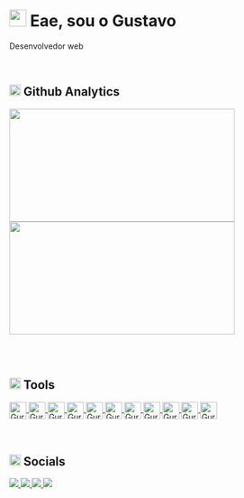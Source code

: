 <h1><img height="30px" src="https://user-images.githubusercontent.com/50364832/143615313-330ef73e-ee1c-4cfe-b71d-7462a00f16b4.gif" /> Eae, sou o Gustavo</h1>

<p>Desenvolvedor web</p>

</br>

<!-- ## 💡 &nbsp;Github Analytics -->
<h2><img height="20px" src="https://user-images.githubusercontent.com/50364832/143619165-74c703be-b3a3-4902-9563-07928511c2bc.gif" /> Github Analytics</h2>
<div>
  <img height="200px" width="400em" src="https://github-readme-stats.vercel.app/api?username=Gurtinho&show_icons=true&theme=radical&include_all_commits=true&count_private=true"/>
  <img height="200px" width="400em" src="https://github-readme-stats.vercel.app/api/top-langs/?username=Gurtinho&layout=compact&langs_count=7&theme=radical"/>
</div>
 
</br></br>

<!-- ## 🛠️ &nbsp;Tools -->
<h2><img height="20px" src="https://user-images.githubusercontent.com/50364832/143620337-441d693c-a903-42af-9ddd-4dfa82d25822.gif" /> Tools</h2>

<div>
<!--   javascript -->
  <a href="https://developer.mozilla.org/pt-BR/docs/Web/JavaScript">
    <img align="center" alt="Gurt-js" height="30" width="30" src="https://cdn.icon-icons.com/icons2/2415/PNG/512/javascript_original_logo_icon_146455.png">
  </a>
  <!--   nodejs -->
  <a href="https://nodejs.org/en/">
    <img align="center" alt="Gurt-node" height="30" width="30" src="https://cdn.icon-icons.com/icons2/2415/PNG/512/nodejs_plain_logo_icon_146409.png" />
  </a>
<!--   nunjucks -->
  <a href="https://mozilla.github.io/nunjucks/">
    <img align="center" alt="Gurt-git" height="30" width="30" src="https://cdn.icon-icons.com/icons2/2107/PNG/512/file_type_nunjucks_icon_130292.png" />
  </a>
<!--   postgresql -->
  <a href="https://www.postgresql.org/docs/current/datatype.html">
    <img align="center" alt="Gurt-postgresql" height="30" width="30" src="https://cdn.icon-icons.com/icons2/2415/PNG/512/postgresql_plain_logo_icon_146389.png" />
  </a>
<!--   html -->
  <a href="https://developer.mozilla.org/pt-BR/docs/Web/HTML">
    <img align="center" alt="Gurt-html" height="30" width="30" src="https://cdn.icon-icons.com/icons2/2107/PNG/512/file_type_html_icon_130541.png">
  </a>
<!--   css -->
  <a href="https://developer.mozilla.org/pt-BR/docs/Web/CSS">
    <img align="center" alt="Gurt-css" height="30" width="30" src="https://cdn.icon-icons.com/icons2/2107/PNG/512/file_type_css_icon_130661.png">
  </a>
<!--   bootstrap -->
  <a href="https://getbootstrap.com/">
    <img align="center" alt="Gurt-bootstrap" height="30" width="30" src="https://cdn.icon-icons.com/icons2/2415/PNG/512/bootstrap_plain_logo_icon_146619.png" />
  </a>
<!--   git -->
  <a href="https://git-scm.com/">
    <img align="center" alt="Gurt-git" height="30" width="30" src="https://cdn.icon-icons.com/icons2/2107/PNG/512/file_type_git_icon_130581.png" />
  </a>
<!--   github -->
  <a href="https://github.com/">
    <img align="center" alt="Gurt-git" height="30" width="30" src="https://cdn.icon-icons.com/icons2/936/PNG/512/github-logo_icon-icons.com_73546.png" />
  </a>
<!--   vscode -->
  <a href="https://code.visualstudio.com/">
    <img align="center" alt="Gurt-vscode" height="30" width="30" src="https://cdn.icon-icons.com/icons2/2107/PNG/512/file_type_vscode_icon_130084.png" />
  </a>
<!--   opera gx -->
  <a href="https://www.opera.com/pt-br/gx">
    <img align="center" alt="Gurt-git" height="30" width="30" src="https://cdn.icon-icons.com/icons2/2552/PNG/512/opera_gx_browser_logo_icon_152976.png" />
  </a>
  
</div
  
</br></br>

<!-- ## 🔗 &nbsp;Links -->
<h2><img height="20px" src="https://user-images.githubusercontent.com/50364832/143620129-a7cf3435-8c3d-45f1-89fc-a64836558c39.gif" /> Socials</h2>

<div>
<!--   instagram -->
  <a href="https://www.instagram.com/gutolitt/">
    <img src="https://img.shields.io/badge/-Instagram-%23E4405F?style=for-the-badge&logo=instagram&logoColor=white">
  </a>
  
<!--   discord -->
  <a href="https://discord.gg/DZnnfQDbp9">
    <img src="https://img.shields.io/badge/-discord-%235865F2?style=for-the-badge&logo=discord&logoColor=white">
  </a>
  
<!--   linkedin -->
  <a href="https://www.linkedin.com/in/gustavo-litter-6ab24b191/">
    <img src="https://img.shields.io/badge/-Linkedin-%230e76a8?style=for-the-badge&logo=linkedin&logoColor=white"/>
  </a>
  
<!--   twitter -->
  <a href="https://twitter.com/gustavo_gurt">
    <img src="https://img.shields.io/badge/-twitter-%2300acee?style=for-the-badge&logo=twitter&logoColor=white"/>
  </a>
  
</div>

</br></br>

